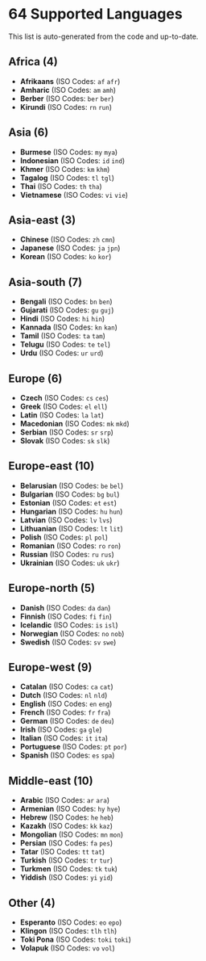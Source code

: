 # 64 Supported Languages

This list is auto-generated from the code and up-to-date.

## Africa (4)

- **Afrikaans** (ISO Codes: `af` `afr`)
- **Amharic** (ISO Codes: `am` `amh`)
- **Berber** (ISO Codes: `ber` `ber`)
- **Kirundi** (ISO Codes: `rn` `run`)

## Asia (6)

- **Burmese** (ISO Codes: `my` `mya`)
- **Indonesian** (ISO Codes: `id` `ind`)
- **Khmer** (ISO Codes: `km` `khm`)
- **Tagalog** (ISO Codes: `tl` `tgl`)
- **Thai** (ISO Codes: `th` `tha`)
- **Vietnamese** (ISO Codes: `vi` `vie`)

## Asia-east (3)

- **Chinese** (ISO Codes: `zh` `cmn`)
- **Japanese** (ISO Codes: `ja` `jpn`)
- **Korean** (ISO Codes: `ko` `kor`)

## Asia-south (7)

- **Bengali** (ISO Codes: `bn` `ben`)
- **Gujarati** (ISO Codes: `gu` `guj`)
- **Hindi** (ISO Codes: `hi` `hin`)
- **Kannada** (ISO Codes: `kn` `kan`)
- **Tamil** (ISO Codes: `ta` `tam`)
- **Telugu** (ISO Codes: `te` `tel`)
- **Urdu** (ISO Codes: `ur` `urd`)

## Europe (6)

- **Czech** (ISO Codes: `cs` `ces`)
- **Greek** (ISO Codes: `el` `ell`)
- **Latin** (ISO Codes: `la` `lat`)
- **Macedonian** (ISO Codes: `mk` `mkd`)
- **Serbian** (ISO Codes: `sr` `srp`)
- **Slovak** (ISO Codes: `sk` `slk`)

## Europe-east (10)

- **Belarusian** (ISO Codes: `be` `bel`)
- **Bulgarian** (ISO Codes: `bg` `bul`)
- **Estonian** (ISO Codes: `et` `est`)
- **Hungarian** (ISO Codes: `hu` `hun`)
- **Latvian** (ISO Codes: `lv` `lvs`)
- **Lithuanian** (ISO Codes: `lt` `lit`)
- **Polish** (ISO Codes: `pl` `pol`)
- **Romanian** (ISO Codes: `ro` `ron`)
- **Russian** (ISO Codes: `ru` `rus`)
- **Ukrainian** (ISO Codes: `uk` `ukr`)

## Europe-north (5)

- **Danish** (ISO Codes: `da` `dan`)
- **Finnish** (ISO Codes: `fi` `fin`)
- **Icelandic** (ISO Codes: `is` `isl`)
- **Norwegian** (ISO Codes: `no` `nob`)
- **Swedish** (ISO Codes: `sv` `swe`)

## Europe-west (9)

- **Catalan** (ISO Codes: `ca` `cat`)
- **Dutch** (ISO Codes: `nl` `nld`)
- **English** (ISO Codes: `en` `eng`)
- **French** (ISO Codes: `fr` `fra`)
- **German** (ISO Codes: `de` `deu`)
- **Irish** (ISO Codes: `ga` `gle`)
- **Italian** (ISO Codes: `it` `ita`)
- **Portuguese** (ISO Codes: `pt` `por`)
- **Spanish** (ISO Codes: `es` `spa`)

## Middle-east (10)

- **Arabic** (ISO Codes: `ar` `ara`)
- **Armenian** (ISO Codes: `hy` `hye`)
- **Hebrew** (ISO Codes: `he` `heb`)
- **Kazakh** (ISO Codes: `kk` `kaz`)
- **Mongolian** (ISO Codes: `mn` `mon`)
- **Persian** (ISO Codes: `fa` `pes`)
- **Tatar** (ISO Codes: `tt` `tat`)
- **Turkish** (ISO Codes: `tr` `tur`)
- **Turkmen** (ISO Codes: `tk` `tuk`)
- **Yiddish** (ISO Codes: `yi` `yid`)

## Other (4)

- **Esperanto** (ISO Codes: `eo` `epo`)
- **Klingon** (ISO Codes: `tlh` `tlh`)
- **Toki Pona** (ISO Codes: `toki` `toki`)
- **Volapuk** (ISO Codes: `vo` `vol`)

